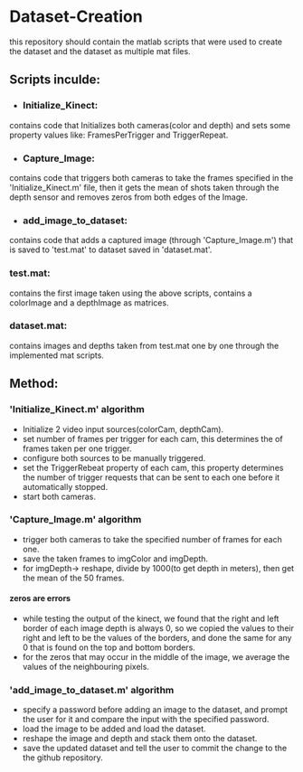 # Dataset-Creation
this repository should contain the matlab scripts that were used to create 
the dataset and the dataset as multiple mat files.

## Scripts inculde:
- ### Initialize_Kinect: 
contains code that Initializes both cameras(color and depth) and sets some 
property values like: FramesPerTrigger and TriggerRepeat.
- ### Capture_Image:
contains code that triggers both cameras to take the frames specified in 
the 'Initialize_Kinect.m' file, then it gets the mean of shots taken 
through the depth sensor and removes zeros from both edges of the Image.
- ### add_image_to_dataset:
contains code that adds a captured image (through 'Capture_Image.m') that 
is saved to 'test.mat' to dataset saved in 'dataset.mat'.

### test.mat:
contains the first image taken using the above scripts, contains a 
colorImage and a depthImage as matrices.

### dataset.mat:
contains images and depths taken from test.mat one by one through the 
implemented mat scripts.

## Method:
### 'Initialize_Kinect.m' algorithm
- Initialize 2 video input sources(colorCam, depthCam).
- set number of frames per trigger for each cam, this determines the 
of frames taken per one trigger.
- configure both sources to be manually triggered.
- set the TriggerRebeat property of each cam, this property determines the
number of trigger requests that can be sent to each one before it 
automatically stopped.
- start both cameras.
### 'Capture_Image.m' algorithm
- trigger both cameras to take the specified number of frames for each one.
- save the taken frames to imgColor and imgDepth.
- for imgDepth-> reshape, divide by 1000(to get depth in meters), then 
get the mean of the 50 frames.
#### zeros are errors
- while testing the output of the kinect, we found that the right and left
border of each image depth is always 0, so we copied the values to their 
right and left to be the values of the borders, and done the same for any 
0 that is found on the top and bottom borders.
- for the zeros that may occur in the middle of the image, we average the
values of the neighbouring pixels.
### 'add_image_to_dataset.m' algorithm
- specify a password before adding an image to the dataset, and prompt the
user for it and compare the input with the specified password.
- load the image to be added and load the dataset.
- reshape the image and depth and stack them onto the dataset.
- save the updated dataset and tell the user to commit the change to the 
the github repository.
